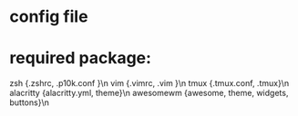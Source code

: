 # config file 

# required package:
zsh         {.zshrc, .p10k.conf }\n
vim         {.vimrc, .vim }\n
tmux        {.tmux.conf, .tmux}\n
alacritty   {alacritty.yml, theme}\n
awesomewm   {awesome, theme, widgets, buttons}\n

